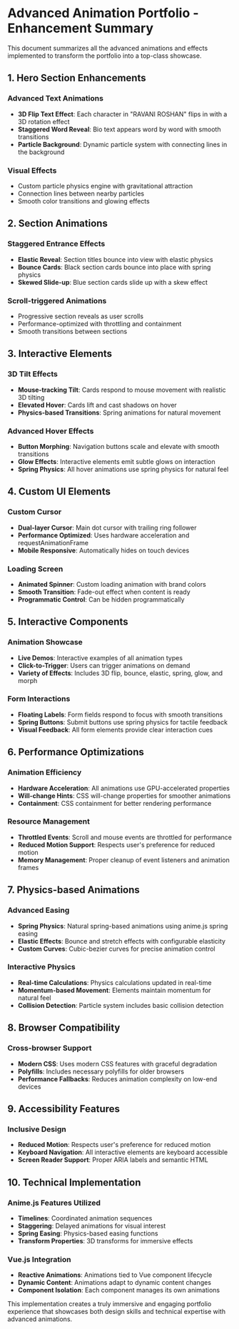 # Advanced Animation Portfolio - Enhancement Summary

This document summarizes all the advanced animations and effects implemented to transform the portfolio into a top-class showcase.

## 1. Hero Section Enhancements

### Advanced Text Animations
- **3D Flip Text Effect**: Each character in "RAVANI ROSHAN" flips in with a 3D rotation effect
- **Staggered Word Reveal**: Bio text appears word by word with smooth transitions
- **Particle Background**: Dynamic particle system with connecting lines in the background

### Visual Effects
- Custom particle physics engine with gravitational attraction
- Connection lines between nearby particles
- Smooth color transitions and glowing effects

## 2. Section Animations

### Staggered Entrance Effects
- **Elastic Reveal**: Section titles bounce into view with elastic physics
- **Bounce Cards**: Black section cards bounce into place with spring physics
- **Skewed Slide-up**: Blue section cards slide up with a skew effect

### Scroll-triggered Animations
- Progressive section reveals as user scrolls
- Performance-optimized with throttling and containment
- Smooth transitions between sections

## 3. Interactive Elements

### 3D Tilt Effects
- **Mouse-tracking Tilt**: Cards respond to mouse movement with realistic 3D tilting
- **Elevated Hover**: Cards lift and cast shadows on hover
- **Physics-based Transitions**: Spring animations for natural movement

### Advanced Hover Effects
- **Button Morphing**: Navigation buttons scale and elevate with smooth transitions
- **Glow Effects**: Interactive elements emit subtle glows on interaction
- **Spring Physics**: All hover animations use spring physics for natural feel

## 4. Custom UI Elements

### Custom Cursor
- **Dual-layer Cursor**: Main dot cursor with trailing ring follower
- **Performance Optimized**: Uses hardware acceleration and requestAnimationFrame
- **Mobile Responsive**: Automatically hides on touch devices

### Loading Screen
- **Animated Spinner**: Custom loading animation with brand colors
- **Smooth Transition**: Fade-out effect when content is ready
- **Programmatic Control**: Can be hidden programmatically

## 5. Interactive Components

### Animation Showcase
- **Live Demos**: Interactive examples of all animation types
- **Click-to-Trigger**: Users can trigger animations on demand
- **Variety of Effects**: Includes 3D flip, bounce, elastic, spring, glow, and morph

### Form Interactions
- **Floating Labels**: Form fields respond to focus with smooth transitions
- **Spring Buttons**: Submit buttons use spring physics for tactile feedback
- **Visual Feedback**: All form elements provide clear interaction cues

## 6. Performance Optimizations

### Animation Efficiency
- **Hardware Acceleration**: All animations use GPU-accelerated properties
- **Will-change Hints**: CSS will-change properties for smoother animations
- **Containment**: CSS containment for better rendering performance

### Resource Management
- **Throttled Events**: Scroll and mouse events are throttled for performance
- **Reduced Motion Support**: Respects user's preference for reduced motion
- **Memory Management**: Proper cleanup of event listeners and animation frames

## 7. Physics-based Animations

### Advanced Easing
- **Spring Physics**: Natural spring-based animations using anime.js spring easing
- **Elastic Effects**: Bounce and stretch effects with configurable elasticity
- **Custom Curves**: Cubic-bezier curves for precise animation control

### Interactive Physics
- **Real-time Calculations**: Physics calculations updated in real-time
- **Momentum-based Movement**: Elements maintain momentum for natural feel
- **Collision Detection**: Particle system includes basic collision detection

## 8. Browser Compatibility

### Cross-browser Support
- **Modern CSS**: Uses modern CSS features with graceful degradation
- **Polyfills**: Includes necessary polyfills for older browsers
- **Performance Fallbacks**: Reduces animation complexity on low-end devices

## 9. Accessibility Features

### Inclusive Design
- **Reduced Motion**: Respects user's preference for reduced motion
- **Keyboard Navigation**: All interactive elements are keyboard accessible
- **Screen Reader Support**: Proper ARIA labels and semantic HTML

## 10. Technical Implementation

### Anime.js Features Utilized
- **Timelines**: Coordinated animation sequences
- **Staggering**: Delayed animations for visual interest
- **Spring Easing**: Physics-based easing functions
- **Transform Properties**: 3D transforms for immersive effects

### Vue.js Integration
- **Reactive Animations**: Animations tied to Vue component lifecycle
- **Dynamic Content**: Animations adapt to dynamic content changes
- **Component Isolation**: Each component manages its own animations

This implementation creates a truly immersive and engaging portfolio experience that showcases both design skills and technical expertise with advanced animations.